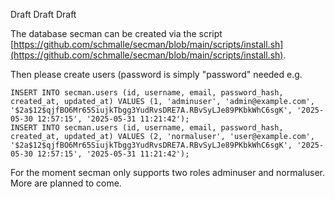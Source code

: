 Draft Draft Draft

The database secman can be created via the script [https://github.com/schmalle/secman/blob/main/scripts/install.sh](https://github.com/schmalle/secman/blob/main/scripts/install.sh).

Then please create users (password is simply "password" needed e.g.

```
INSERT INTO secman.users (id, username, email, password_hash, created_at, updated_at) VALUES (1, 'adminuser', 'admin@example.com', '$2a$12$qjfBO6Mr65SiujkTbgg3YudRvsDRE7A.RBvSyLJe89PKbkWhC6sgK', '2025-05-30 12:57:15', '2025-05-31 11:21:42');
INSERT INTO secman.users (id, username, email, password_hash, created_at, updated_at) VALUES (2, 'normaluser', 'user@example.com', '$2a$12$qjfBO6Mr65SiujkTbgg3YudRvsDRE7A.RBvSyLJe89PKbkWhC6sgK', '2025-05-30 12:57:15', '2025-05-31 11:21:42');
```



For the moment secman only supports two roles adminuser and normaluser. More are planned to come.
